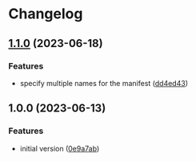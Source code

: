 # Changelog

## [1.1.0](https://github.com/mirkolenz/flocken/compare/v1.0.0...v1.1.0) (2023-06-18)


### Features

* specify multiple names for the manifest ([dd4ed43](https://github.com/mirkolenz/flocken/commit/dd4ed435f029c213710e7501399651aeaba66485))

## 1.0.0 (2023-06-13)


### Features

* initial version ([0e9a7ab](https://github.com/mirkolenz/flocken/commit/0e9a7abfe7fe9475d8885f0ae765bbc03f939b1f))
